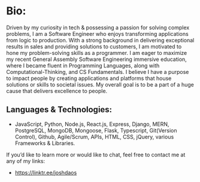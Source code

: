 # Bio:
Driven by my curiosity in tech & possessing a passion for solving complex problems, I am a Software Engineer who enjoys transforming applications from logic to production.
With a strong background in delivering exceptional results in sales and providing solutions to customers, I am motivated to hone my problem-solving skills as a programmer. I am eager to maximize my recent General Assembly Software Engineering immersive education, where I became fluent in Programming Languages, along with Computational-Thinking, and CS Fundamentals. I believe I have a purpose to impact people by creating applications and platforms that house solutions or skills to societal issues. My overall goal is to be a part of a huge cause that delivers excellence to people.

## Languages & Technologies:
- JavaScript, Python, Node.js, React.js, Express, Django, MERN, PostgreSQL, MongoDB, Mongoose, Flask, Typescript, Git(Version Control), Github, Agile/Scrum, APIs, HTML, CSS, jQuery, various Frameworks & Libraries.


If you’d like to learn more or would like to chat, feel free to contact me at any of my links:
- https://linktr.ee/joshdaos
